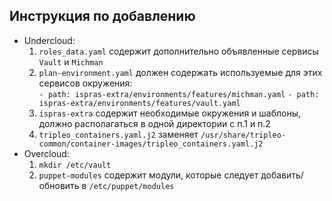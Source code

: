 Инструкция по добавлению
------------------------
- Undercloud:
    1) `roles_data.yaml` содержит дополнительно объявленные сервисы `Vault` и `Michman`
    2) `plan-environment.yaml` должен содержать используемые для этих сервисов окружения:  
`- path: ispras-extra/environments/features/michman.yaml`
`- path: ispras-extra/environments/features/vault.yaml`
    4) `ispras-extra` содержит необходимые окружения и шаблоны, должно располагаться в одной директории с п.1 и п.2
    5) `tripleo_containers.yaml.j2` заменяет `/usr/share/tripleo-common/container-images/tripleo_containers.yaml.j2`
- Overcloud:
    1) `mkdir /etc/vault`
    2) `puppet-modules` содержит модули, которые следует добавить/обновить в `/etc/puppet/modules`
